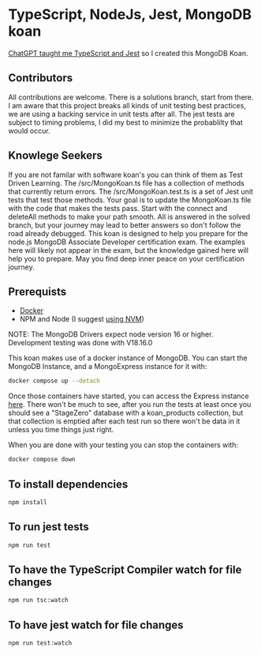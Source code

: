 # TypeScript, NodeJs, Jest, MongoDB koan

[ChatGPT taught me TypeScript and Jest](https://chat.openai.com/share/498bc1cf-f0cc-4417-b19c-6405f6a76573) so I created this MongoDB Koan.


## Contributors

All contributions are welcome. There is a solutions branch, start from there. I am aware that this project breaks all kinds of unit testing best practices, we are using a backing service in unit tests after all. The jest tests are subject to timing problems, I did my best to minimize the probablilty that would occur.

## Knowlege Seekers

If you are not familar with software koan's you can think of them as Test Driven Learning. The /src/MongoKoan.ts file has a collection of methods that currently return errors. The /src/MongoKoan.test.ts is a set of Jest unit tests that test those methods. Your goal is to update the MongoKoan.ts file with the code that makes the tests pass. Start with the connect and deleteAll methods to make your path smooth. All is answered in the solved branch, but your journey may lead to better answers so don't follow the road already debugged. This koan is designed to help you prepare for the node.js MongoDB Associate Developer certification exam. The examples here will likely not appear in the exam, but the knowledge gained here will help you to prepare. May you find deep inner peace on your certification journey.

## Prerequists
- [Docker](https://docs.docker.com/desktop/install/mac-install/)
- NPM and Node (I suggest [using NVM](https://heynode.com/tutorial/install-nodejs-locally-nvm/))

NOTE: The MongoDB Drivers expect node version 16 or higher. Development testing was done with V18.16.0

This koan makes use of a docker instance of MongoDB. You can start the MongoDB Instance, and a MongoExpress instance for it with:

```bash
docker compose up --detach
```

Once those containers have started, you can access the Express instance [here](http://localhost:8081). There won't be much to see, after you run the tests at least once you should see a "StageZero" database with a koan_products collection, but that collection is emptied after each test run so there won't be data in it unless you time things just right.

When you are done with your testing you can stop the containers with:

```bash
docker compose down
```

## To install dependencies

```bash
npm install
```

## To run jest tests

```bash
npm run test
```

## To have the TypeScript Compiler watch for file changes

```bash
npm run tsc:watch
```

## To have jest watch for file changes

```bash
npm run test:watch
```
